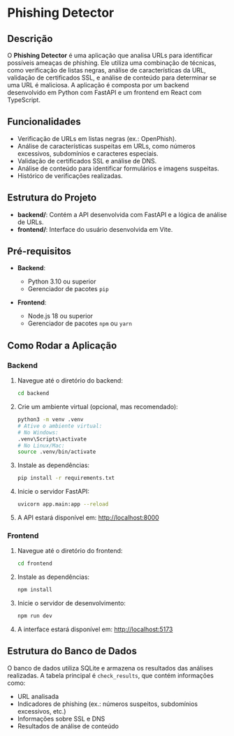 # Phishing Detector

## Descrição

O **Phishing Detector** é uma aplicação que analisa URLs para identificar possíveis ameaças de phishing. Ele utiliza uma combinação de técnicas, como verificação de listas negras, análise de características da URL, validação de certificados SSL, e análise de conteúdo para determinar se uma URL é maliciosa. A aplicação é composta por um backend desenvolvido em Python com FastAPI e um frontend em React com TypeScript.

## Funcionalidades

- Verificação de URLs em listas negras (ex.: OpenPhish).
- Análise de características suspeitas em URLs, como números excessivos, subdomínios e caracteres especiais.
- Validação de certificados SSL e análise de DNS.
- Análise de conteúdo para identificar formulários e imagens suspeitas.
- Histórico de verificações realizadas.

## Estrutura do Projeto

- **backend/**: Contém a API desenvolvida com FastAPI e a lógica de análise de URLs.
- **frontend/**: Interface do usuário desenvolvida em Vite.

## Pré-requisitos

- **Backend**:
  - Python 3.10 ou superior
  - Gerenciador de pacotes `pip`

- **Frontend**:
  - Node.js 18 ou superior
  - Gerenciador de pacotes `npm` ou `yarn`

## Como Rodar a Aplicação

### Backend

1. Navegue até o diretório do backend:
   ```bash
   cd backend
   ```

2. Crie um ambiente virtual (opcional, mas recomendado):
   ```bash
   python3 -m venv .venv
   # Ative o ambiente virtual:
   # No Windows: 
   .venv\Scripts\activate
   # No Linux/Mac: 
   source .venv/bin/activate
   ```

3. Instale as dependências:
   ```bash
   pip install -r requirements.txt
   ```

4. Inicie o servidor FastAPI:
   ```bash
   uvicorn app.main:app --reload
   ```

5. A API estará disponível em: [http://localhost:8000](http://localhost:8000)

### Frontend

1. Navegue até o diretório do frontend:
   ```bash
   cd frontend
   ```

2. Instale as dependências:
   ```bash
   npm install
   ```

3. Inicie o servidor de desenvolvimento:
   ```bash
   npm run dev
   ```

4. A interface estará disponível em: [http://localhost:5173](http://localhost:5173)


## Estrutura do Banco de Dados

O banco de dados utiliza SQLite e armazena os resultados das análises realizadas. A tabela principal é `check_results`, que contém informações como:

- URL analisada
- Indicadores de phishing (ex.: números suspeitos, subdomínios excessivos, etc.)
- Informações sobre SSL e DNS
- Resultados de análise de conteúdo